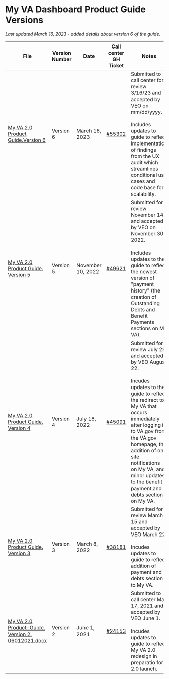 
# My VA Dashboard Product Guide Versions
_Last updated March 16, 2023 - added details about version 6 of the guide._

|File|Version Number|Date| Call center GH Ticket | Notes |
|----------|--------|---------|-------------|--------|
| [My VA 2.0 Product Guide.Version 6](https://github.com/department-of-veterans-affairs/va.gov-team/files/11091045/My.VA.2.0.Product.Guide.Version.6.docx) | Version 6 | March 16, 2023 | [#55302](https://github.com/department-of-veterans-affairs/va.gov-team/issues/55302)| Submitted to call center for review 3/16/23 and accepted by VEO on mm/dd/yyyy. <br/><br/>Includes updates to guide to reflect implementation of findings from the UX audit which streamlines conditional use cases and code base for scalability.|
|[My VA 2.0 Product Guide. Version 5](https://github.com/department-of-veterans-affairs/va.gov-team/files/10133946/MyVA_2_0_v5.docx)| Version 5 | November 10, 2022 |[#49621](https://github.com/department-of-veterans-affairs/va.gov-team/issues/49621)|Submitted for review November 14 and accepted by VEO on November 30, 2022. <br/><br/>Includes updates to the guide to reflect the newest version of "payment history" (the creation of Outstanding Debts and Benefit Payments sections on My VA).|
| [My VA 2.0 Product Guide. Version 4](https://github.com/department-of-veterans-affairs/va.gov-team/files/9397397/My.VA.2.0.Product.Guide.Version.4.docx)|Version 4| July 18, 2022 | [#45091](https://github.com/department-of-veterans-affairs/va.gov-team/issues/45091) | Submitted for review July 29 and accepted by VEO August 22. <br/><br/>Incudes updates to the guide to reflect the redirect to My VA that occurs immediately after logging in to VA.gov from the VA.gov homepage, the addition of on-site notifications on My VA, and minor updates to the benefit payment and debts section on My VA. |
|[My VA 2.0 Product Guide. Version 3](https://github.com/department-of-veterans-affairs/va.gov-team/blob/master/products/identity-personalization/my-va/payment-history/product/MyVA_ProductGuide_V3_030822%20(1).docx)|Version 3| March 8, 2022 | [#38181](https://github.com/department-of-veterans-affairs/va.gov-team/issues/38181) | Submitted for review March 15 and accepted by VEO March 22. <br/><br/>Incudes updates to guide to reflect addition of payment and debts section to My VA. |
|[My VA 2.0 Product-Guide. Version 2. 06012021.docx](https://github.com/department-of-veterans-affairs/va.gov-team/files/7565874/My.VA.2.0.Product-Guide.Version.2.06012021.docx)|Version 2| June 1, 2021 | [#24153](https://github.com/department-of-veterans-affairs/va.gov-team/issues/24153) | Submitted to call center May 17, 2021 and accepted by VEO June 1. <br/><br/>Incudes updates to guide to reflect My VA 2.0 redesign in preparatio for 2.0 launch. |
